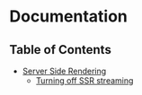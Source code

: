 # Documentation

## Table of Contents

* [Server Side Rendering](SSR)
    * [Turning off SSR streaming](SSR/no_streaming.md)